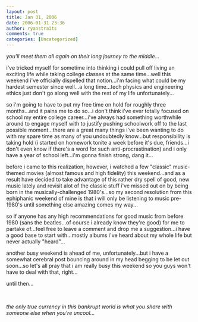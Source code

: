 ```yaml
---
layout: post
title: Jan 31, 2006
date: 2006-01-31 23:36
author: ryanstraits
comments: true
categories: [Uncategorized]
---
```

<em>you'll meet them all again on their long journey to the middle...</em>

i've tricked myself for sometime into thinking i could pull off living an exciting life while taking college classes at the same time...well this weekend i've officially dispelled that notion...i'm facing what could be my hardest semester since well...a long time...tech physics and engineering ethics just don't go along well with the rest of my life unfortunately...

so i'm going to have to put my free time on hold for roughly three months...and it pains me to do so...i don't think i've ever totally focused on school my entire college career...i've always had something worthwhile around to engage myself with to justify pushing schoolwork off to the last possible moment...there are a great many things i've been wanting to do with my spare time as many of you undoubtedly know...but responsibility is taking hold (i started on homework tonite a week before it's due, friends...i don't even know if there's a word for such anti-procrastination) and i only have a year of school left...i'm gonna finish strong, dang it...

before i came to this realization, however, i watched a few "classic" music-themed movies (almost famous and high fidelity) this weekend...and as a result have decided to take advantage of this rather dry spell of good, new music lately and revisit alot of the classic stuff i've missed out on by being born in the musically-challenged 1980's...so my second resolution from this ephiphanic weekend of mine is that i will only be listening to music pre-1980's until something else amazing comes my way...

so if anyone has any high recommendations for good music from before 1980 (sans the beatles...of course i already know they're good) for me to partake of...feel free to leave a comment and drop me a suggestion...i have a good base to start with...mostly albums i've heard about my whole life but never actually "heard"...

another busy weekend is ahead of me, unfortunately...but i have a somewhat cerebral post bouncing around in my head begging to be let out soon...so let's all pray that i am really busy this weekend so you guys won't have to deal with that, right...

until then...

&nbsp;

<em>the only true currency in this bankrupt world is what you share with someone else when you're uncool...</em>
